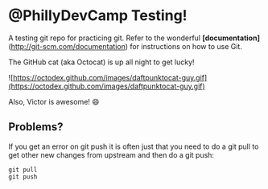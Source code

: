 @PhillyDevCamp Testing!
==============

A testing git repo for practicing git. Refer to the wonderful **[documentation]**(http://git-scm.com/documentation) for instructions on how to use Git.

The GitHub cat (aka Octocat) is up all night to get lucky!

![https://octodex.github.com/images/daftpunktocat-guy.gif](https://octodex.github.com/images/daftpunktocat-guy.gif)

Also, Victor is awesome! :smile:

## Problems?

If you get an error on git push it is often just that you need to do a git pull to get other new changes from upstream and then do a git push:

    git pull
    git push
